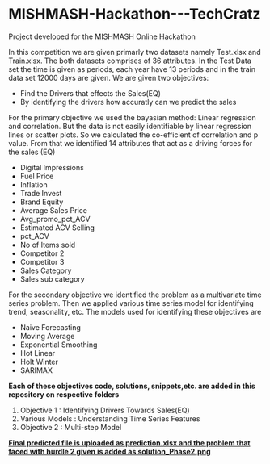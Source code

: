 # MISHMASH-Hackathon---TechCratz
Project developed for the MISHMASH Online Hackathon 

<p>In this competition we are given primarly two datasets namely Test.xlsx and Train.xlsx. The both datasets comprises of 36 attributes. In the Test Data set the time is given as periods, each year have 13 periods and in the train data set 12000 days are given. We are given two objectives:</p>
<ul>
  <li> Find the Drivers that effects the Sales(EQ) </li>
  <li> By identifying the drivers how accuratly can we predict the sales </li>
</ul>

<p> For the primary objective we used the bayasian method: Linear regression and correlation. But the data is not easily identifiable by linear regression lines or scatter plots. So we calculated the co-efficient of correlation and p value. From that we identified 14 attributes that act as a driving forces for the sales (EQ) </p>
<ul>
  <li> Digital Impressions </li>
  <li> Fuel Price </li>
  <li> Inflation </li>
  <li> Trade Invest </li>
  <li> Brand Equity </li>
  <li> Average Sales Price </li>
  <li> Avg_promo_pct_ACV </li>
  <li> Estimated ACV Selling </li>
  <li> pct_ACV </li>
  <li> No of Items sold </li>
  <li> Competitor 2 </li>
  <li> Competitor 3 </li>
  <li> Sales Category </li>
  <li> Sales sub category </li>
</ul>

<p> For the secondary objective we identified the problem as a multivariate time series problem. Then we applied various time series model for identifying trend, seasonality, etc. The models used for identifying these objectives are </p>
<ul>
  <li> Naive Forecasting </li>
  <li> Moving Average </li>
  <li> Exponential Smoothing </li>
  <li> Hot Linear </li>
  <li> Holt Winter </li>
  <li> SARIMAX </li>
</ul>

<b> Each of these objectives code, solutions, snippets,etc. are added in this repository on respective folders </b>
<ol>
  <li> Objective 1 : Identifying Drivers Towards Sales(EQ) </li>
  <li> Various Models : Understanding Time Series Features </li>
  <li> Objective 2 : Multi-step Model </li>
</ol>

<b> <u>  Final predicted file is uploaded as prediction.xlsx and the problem that faced with hurdle 2 given is added as solution_Phase2.png </u> </b>
